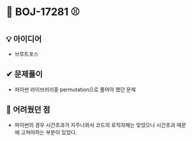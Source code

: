 # 🔎 BOJ-17281 ⚾
## 💡 아이디어
- 브루트포스
## ✔ 문제풀이
- 파이썬 라이브러리중 permutation으로 풀어야 했던 문제

## 🤕 어려웠던 점
- 파이썬의 경우 시간초과가 자주나와서 코드의 로직자체는 맞았으나 시간초과 때문에 고쳐야하는 부분이 있었다.